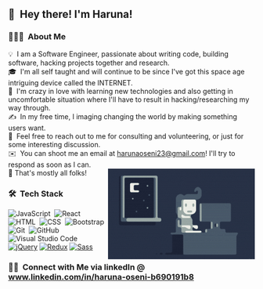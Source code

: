 

## 👋 &nbsp;Hey there! I'm Haruna!

### 👨🏻‍💻 &nbsp;About Me

💡 &nbsp;I am a Software Engineer, passionate about writing code, building software, hacking projects together and research.\
🎓 &nbsp;I'm all self taught and will continue to be since I've got this space age intriguing device called the INTERNET.\
🌱 &nbsp;I'm crazy in love with learning new technologies and also getting in uncomfortable situation where I'll have to result in hacking/researching my way through.\
✍️ &nbsp;In my free time, I imaging changing the world by making something users want.\
💬 &nbsp;Feel free to reach out to me for consulting and volunteering, or just for some interesting discussion.\
✉️ &nbsp;You can shoot me an email at harunaoseni23@gmail.com! I'll try to respond as soon as I can.\
📄 That's mostly all folks!
<img alt="Night Coding" src="https://raw.githubusercontent.com/AVS1508/AVS1508/master/assets/Night-Coding.gif" align="right"/>

### 🛠 &nbsp;Tech Stack


![JavaScript](https://img.shields.io/badge/-JavaScript-333333?style=flat&logo=javascript)&nbsp;
![React](https://img.shields.io/badge/-React-333333?style=flat&logo=react)&nbsp;
![HTML](https://img.shields.io/badge/-HTML-333333?style=flat&logo=HTML5)&nbsp;
![CSS](https://img.shields.io/badge/-CSS-333333?style=flat&logo=CSS3&logoColor=1572B6)&nbsp;
![Bootstrap](https://img.shields.io/badge/-Bootstrap-333333?style=flat&logo=bootstrap&logoColor=563D7C)\
![Git](https://img.shields.io/badge/-Git-333333?style=flat&logo=git)&nbsp;
![GitHub](https://img.shields.io/badge/-GitHub-333333?style=flat&logo=github)&nbsp;
![Visual Studio Code](https://img.shields.io/badge/-Visual%20Studio%20Code-333333?style=flat&logo=visual-studio-code&logoColor=007ACC)&nbsp;
<a href="https://jquery.com/" title="jQuery"><img src="https://github.com/tomchen/stack-icons/blob/master/logos/jquery-icon.svg" alt="jQuery" width="21px" height="21px"></a>
<a href="https://redux.js.org/" title="Redux"><img src="https://github.com/tomchen/stack-icons/blob/master/logos/redux.svg" alt="Redux" width="21px" height="21px"></a>
<a href="https://sass-lang.com/" title="Sass"><img src="https://github.com/tomchen/stack-icons/blob/master/logos/sass.svg" alt="Sass" width="21px" height="21px"></a>

### 🤝🏻 &nbsp;Connect with Me via linkedIn @ www.linkedin.com/in/haruna-oseni-b690191b8
